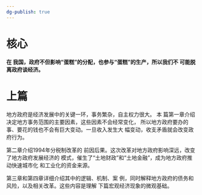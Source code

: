 ```yaml
---
dg-publish: true
---
```


# 核心
**在 我国，政府不但影响“蛋糕”的分配，也参与“蛋糕”的生产，所以我们不 可能脱离政府谈经济。**
# 上篇
地方政府是经济发展中的关键一环，事务繁杂，自主权力很大。
本 篇第一章介绍决定地方事务范围的主要因素，这些因素不会经常变化， 所以地方政府要办的事、要花的钱也不会有巨大变动。一旦收入发生大 幅变动，收支矛盾就会改变政府行为。

第二章介绍1994年分税制改革的 前因后果。这次改革对地方政府影响深远，改变了地方政府发展经济的 模式，催生了“土地财政”和“土地金融”，成为地方政府推动快速城市化 和工业化的资金来源。

第三章和第四章详细介绍其中的逻辑、机制、案 例，同时解释地方政府的债务和风险，以及相关改革。这些内容是理解 下篇宏观经济现象的微观基础。
